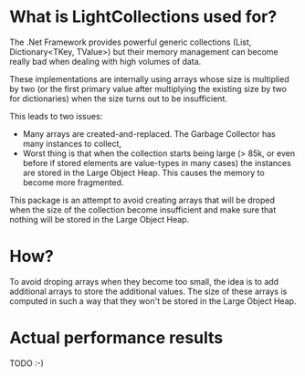 # What is LightCollections used for?

The .Net Framework provides powerful generic collections (List<T>, Dictionary<TKey, TValue>) but their memory management can become really bad when dealing with high volumes of data.

These implementations are internally using arrays whose size is multiplied by two (or the first primary value after multiplying the existing size by two for dictionaries) when the size turns out to be insufficient.

This leads to two issues:
* Many arrays are created-and-replaced. The Garbage Collector has many instances to collect,
* Worst thing is that when the collection starts being large (> 85k, or even before if stored elements are value-types in many cases) the instances are stored in the Large Object Heap. This causes the memory to become more fragmented.

This package is an attempt to avoid creating arrays that will be droped when the size of the collection become insufficient and make sure that nothing will be stored in the Large Object Heap.

# How?

To avoid droping arrays when they become too small, the idea is to add additional arrays to store the additional values. The size of these arrays is computed in such a way that they won't be stored in the Large Object Heap.

# Actual performance results

TODO :-)

